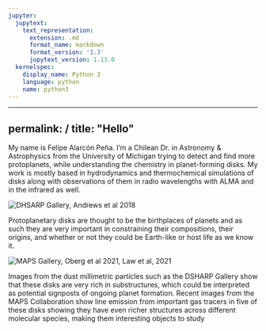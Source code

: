 ```yaml
---
jupyter:
  jupytext:
    text_representation:
      extension: .md
      format_name: markdown
      format_version: '1.3'
      jupytext_version: 1.13.0
  kernelspec:
    display_name: Python 3
    language: python
    name: python3
---
```


---
permalink: /
title: "Hello"
---



My name is Felipe Alarcón Peña. 
I’m a Chilean Dr. in Astronomy & Astrophysics from the University of Michigan trying to detect and find more protoplanets, while understanding the chemistry in planet-forming disks.
My work is mostly based in hydrodynamics and thermochemical  simulations of disks along with observations of them in radio wavelengths with ALMA and in the infrared as well.





![DHSARP Gallery, Andrews et al 2018](https:falarcon.github.io/assets/images/dsharp.png "")


Protoplanetary disks are thought to be the birthplaces of planets and as such they are very important in constraining their compositions, their origins, and whether or not they could be Earth-like or host life as we know it.


![MAPS Gallery, Oberg et al 2021, Law et al, 2021](https:falarcon.github.io/assets/images/maps.png "")


Images  from the dust millimetric particles such as the DSHARP Gallery show that these disks are very rich in substructures, which could be interpreted as potential signposts of ongoing planet formation. Recent images from the MAPS Collaboration show line emission from important gas tracers in five of these disks showing they have even richer structures across different molecular species, making them interesting objects to study
